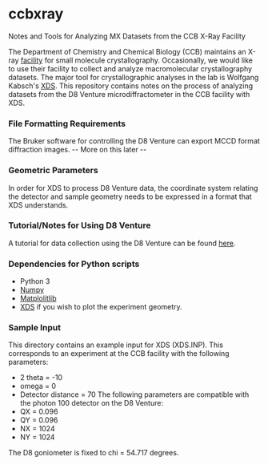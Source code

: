 # ccbxray
Notes and Tools for Analyzing MX Datasets from the CCB X-Ray Facility

The Department of Chemistry and Chemical Biology (CCB) maintains an X-ray [facility](https://chemistry.harvard.edu/pages/x-ray-laboratory) for small molecule crystallography.
Occasionally, we would like to use their facility to collect and analyze macromolecular crystallography datasets. 
The major tool for crystallographic analyses in the lab is Wolfgang Kabsch's [XDS](http://xds.mpimf-heidelberg.mpg.de/). 
This repository contains notes on the process of analyzing datasets from the D8 Venture microdiffractometer in the CCB facility with XDS. 


### File Formatting Requirements
The Bruker software for controlling the D8 Venture can export MCCD format diffraction images. 
 -- More on this later --

### Geometric Parameters
In order for XDS to process D8 Venture data, the coordinate system relating the detector and sample geometry needs to be expressed in a format that XDS understands. 

### Tutorial/Notes for Using D8 Venture
A tutorial for data collection using the D8 Venture can be found [here](/tutorial/tutorial.md).

### Dependencies for Python scripts
- Python 3
- [Numpy](http://www.numpy.org/)
- [Matplolitlib](https://matplotlib.org/)
- [XDS](http://xds.mpimf-heidelberg.mpg.de/) if you wish to plot the experiment geometry.

### Sample Input
This directory contains an example input for XDS (XDS.INP). This corresponds to an experiment at the CCB facility with the following parameters:
- 2 theta = -10
- omega = 0
- Detector distance = 70
The following parameters are compatible with the photon 100 detector on the D8 Venture:
- QX = 0.096
- QY = 0.096
- NX = 1024
- NY = 1024

The D8 goniometer is fixed to chi = 54.717 degrees.
